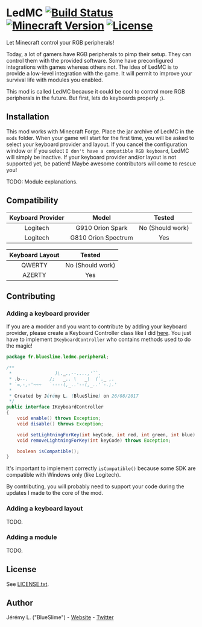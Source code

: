 # LedMC [![Build Status](https://img.shields.io/travis/IamBlueSlime/LedMC/master.svg?style=flat-square)](https://travis-ci.org/IamBlueSlime/LedMC) [![Minecraft Version](https://img.shields.io/badge/minecraft%20version-1.12.2-red.svg?style=flat-square)](https://github.com/IamBlueSlime/LedMC) [![License](https://img.shields.io/badge/license-Ce--CILL--B-blue.svg?style=flat-square)](LICENSE.txt)


Let Minecraft control your RGB peripherals!

Today, a lot of gamers have RGB peripherals to pimp their setup. They can control them with the provided software. Some have preconfigured integrations with games whereas others not. The idea of LedMC is to provide a low-level integration with the game. It will permit to improve your survival life with modules you enabled.

This mod is called LedMC because it could be cool to control more RGB peripherals in the future. But first, lets do keyboards properly ;).


## Installation

This mod works with Minecraft Forge. Place the jar archive of LedMC in the `mods` folder. When your game will start for the first time, you will be asked to select your keyboard provider and layout. If you cancel the configuration window or if you select `I don't have a compatible RGB keyboard`, LedMC will simply be inactive. If your keyboard provider and/or layout is not supported yet, be patient! Maybe awesome contributors will come to rescue you!

TODO: Module explanations.


## Compatibility

| Keyboard Provider      | Model                  | Tested                 |
| :--------------------: | :--------------------: | :--------------------: |
| Logitech               | G910 Orion Spark       | No (Should work)       |
| Logitech               | G810 Orion Spectrum    | Yes                    |

| Keyboard Layout        | Tested                 |
| :--------------------: | :--------------------: |
| QWERTY                 | No (Should work)       |
| AZERTY                 | Yes                    |


## Contributing


### Adding a keyboard provider

If you are a modder and you want to contribute by adding your keyboard provider, please create a Keyboard Controller class like I did [here](https://github.com/IamBlueSlime/LedMC/blob/master/src/main/java/fr/blueslime/ledmc/peripheral/logitech/LogitechController.java). You just have to implement `IKeyboardController` who contains methods used to do the magic!

```java
package fr.blueslime.ledmc.peripheral;

/**
 *                )\._.,--....,'``.
 * .b--.        /;   _.. \   _\  (`._ ,.
 * `=,-,-'~~~   `----(,_..'--(,_..'`-.;.'
 *
 * Created by Jérémy L. (BlueSlime) on 26/08/2017
 */
public interface IKeyboardController
{
    void enable() throws Exception;
    void disable() throws Exception;

    void setLightningForKey(int keyCode, int red, int green, int blue) throws Exception;
    void removeLightningForKey(int keyCode) throws Exception;

    boolean isCompatible();
}
```

It's important to implement correctly `isCompatible()` because some SDK are compatible with Windows only (like Logitech).

By contributing, you will probably need to support your code during the updates I made to the core of the mod.


### Adding a keyboard layout

TODO.


### Adding a module

TODO.


## License

See [LICENSE.txt](LICENSE.txt).


## Author

Jérémy L. ("BlueSlime") - [Website](https://blueslime.fr) - [Twitter](https://twitter.com/iamblueslime)